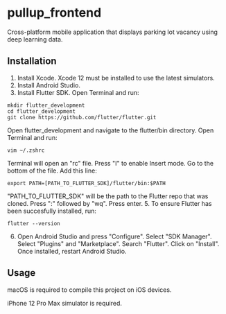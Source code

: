 # pullup_frontend

Cross-platform mobile application that displays parking lot vacancy using deep learning data.

## Installation
1. Install Xcode. Xcode 12 must be installed to use the latest simulators.
2. Install Android Studio.
3. Install Flutter SDK. Open Terminal and run:
```
mkdir flutter_development
cd flutter_development
git clone https://github.com/flutter/flutter.git
```
Open flutter_development and navigate to the flutter/bin directory. Open Terminal and run:
```
vim ~/.zshrc
```
Terminal will open an "rc" file. Press "I" to enable Insert mode. Go to the bottom of the file. Add this line:
```
export PATH=[PATH_TO_FLUTTER_SDK]/flutter/bin:$PATH
```
"PATH_TO_FLUTTER_SDK" will be the path to the Flutter repo that was cloned. Press ":" followed by "wq". Press enter.
5. To ensure Flutter has been succesfully installed, run:
```
flutter --version
```
6. Open Android Studio and press "Configure". Select "SDK Manager". Select "Plugins" and "Marketplace". Search "Flutter". Click on "Install". Once installed, restart Android Studio.



## Usage
macOS is required to compile this project on iOS devices.

iPhone 12 Pro Max simulator is required.



